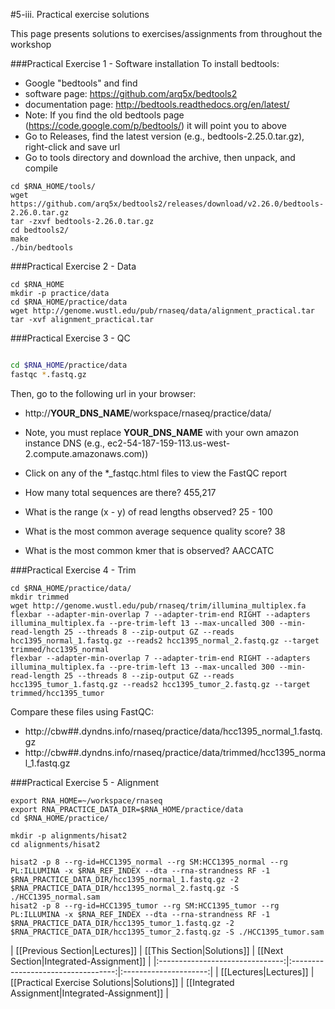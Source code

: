 #5-iii. Practical exercise solutions

This page presents solutions to exercises/assignments from throughout the workshop

###Practical Exercise 1 - Software installation
To install bedtools:
* Google "bedtools" and find 
 * software page: https://github.com/arq5x/bedtools2
 * documentation page: http://bedtools.readthedocs.org/en/latest/
 * Note: If you find the old bedtools page (https://code.google.com/p/bedtools/) it will point you to above
* Go to Releases, find the latest version (e.g., bedtools-2.25.0.tar.gz), right-click and save url
* Go to tools directory and download the archive, then unpack, and compile
```
cd $RNA_HOME/tools/
wget https://github.com/arq5x/bedtools2/releases/download/v2.26.0/bedtools-2.26.0.tar.gz
tar -zxvf bedtools-2.26.0.tar.gz
cd bedtools2/
make
./bin/bedtools
```

###Practical Exercise 2 - Data

```
cd $RNA_HOME
mkdir -p practice/data
cd $RNA_HOME/practice/data
wget http://genome.wustl.edu/pub/rnaseq/data/alignment_practical.tar
tar -xvf alignment_practical.tar
```

###Practical Exercise 3 - QC

```bash

cd $RNA_HOME/practice/data
fastqc *.fastq.gz

```

Then, go to the following url in your browser:
* http://__YOUR_DNS_NAME__/workspace/rnaseq/practice/data/
* Note, you must replace __YOUR_DNS_NAME__ with your own amazon instance DNS (e.g., ec2-54-187-159-113.us-west-2.compute.amazonaws.com))
* Click on any of the *_fastqc.html files to view the FastQC report

* How many total sequences are there? 455,217
* What is the range (x - y) of read lengths observed? 25 - 100
* What is the most common average sequence quality score? 38
* What is the most common kmer that is observed? AACCATC


###Practical Exercise 4 - Trim

```
cd $RNA_HOME/practice/data/
mkdir trimmed
wget http://genome.wustl.edu/pub/rnaseq/trim/illumina_multiplex.fa
flexbar --adapter-min-overlap 7 --adapter-trim-end RIGHT --adapters illumina_multiplex.fa --pre-trim-left 13 --max-uncalled 300 --min-read-length 25 --threads 8 --zip-output GZ --reads hcc1395_normal_1.fastq.gz --reads2 hcc1395_normal_2.fastq.gz --target trimmed/hcc1395_normal
flexbar --adapter-min-overlap 7 --adapter-trim-end RIGHT --adapters illumina_multiplex.fa --pre-trim-left 13 --max-uncalled 300 --min-read-length 25 --threads 8 --zip-output GZ --reads hcc1395_tumor_1.fastq.gz --reads2 hcc1395_tumor_2.fastq.gz --target trimmed/hcc1395_tumor

```

Compare these files using FastQC: 
* http://cbw##.dyndns.info/rnaseq/practice/data/hcc1395_normal_1.fastq.gz
* http://cbw##.dyndns.info/rnaseq/practice/data/trimmed/hcc1395_normal_1.fastq.gz

###Practical Exercise 5 - Alignment

```
export RNA_HOME=~/workspace/rnaseq
export RNA_PRACTICE_DATA_DIR=$RNA_HOME/practice/data
cd $RNA_HOME/practice/

mkdir -p alignments/hisat2
cd alignments/hisat2

hisat2 -p 8 --rg-id=HCC1395_normal --rg SM:HCC1395_normal --rg PL:ILLUMINA -x $RNA_REF_INDEX --dta --rna-strandness RF -1 $RNA_PRACTICE_DATA_DIR/hcc1395_normal_1.fastq.gz -2 $RNA_PRACTICE_DATA_DIR/hcc1395_normal_2.fastq.gz -S ./HCC1395_normal.sam
hisat2 -p 8 --rg-id=HCC1395_tumor --rg SM:HCC1395_tumor --rg PL:ILLUMINA -x $RNA_REF_INDEX --dta --rna-strandness RF -1 $RNA_PRACTICE_DATA_DIR/hcc1395_tumor_1.fastq.gz -2 $RNA_PRACTICE_DATA_DIR/hcc1395_tumor_2.fastq.gz -S ./HCC1395_tumor.sam

```


| [[Previous Section|Lectures]]  | [[This Section|Solutions]]         | [[Next Section|Integrated-Assignment]]          |
|:-------------------------------:|:----------------------------------:|:---------------------:|
| [[Lectures|Lectures]]         | [[Practical Exercise Solutions|Solutions]] |  [[Integrated Assignment|Integrated-Assignment]] |

